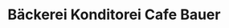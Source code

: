 ---
title: "Bäckerei Konditorei Cafe Bauer"
url: /grafenwoehr/baeckerei-konditorei-cafe-bauer/
shop: Bäckerei
---